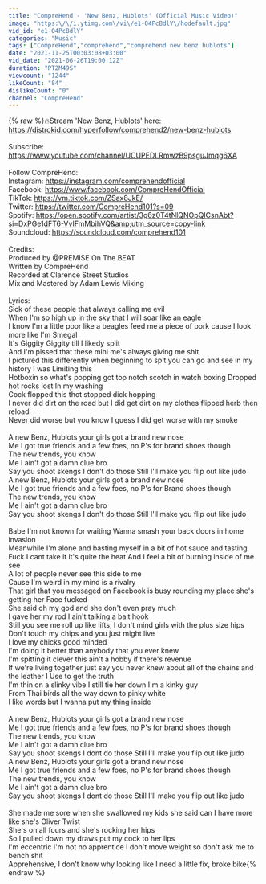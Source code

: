 ```yaml
---
title: "CompreHend - 'New Benz, Hublots' (Official Music Video)"
image: "https:\/\/i.ytimg.com\/vi\/e1-O4PcBdlY\/hqdefault.jpg"
vid_id: "e1-O4PcBdlY"
categories: "Music"
tags: ["CompreHend","comprehend","comprehend new benz hublots"]
date: "2021-11-25T00:03:08+03:00"
vid_date: "2021-06-26T19:00:12Z"
duration: "PT2M49S"
viewcount: "1244"
likeCount: "84"
dislikeCount: "0"
channel: "CompreHend"
---
```

{% raw %}🔥Stream 'New Benz, Hublots' here: <a rel="nofollow" target="blank" href="https://distrokid.com/hyperfollow/comprehend2/new-benz-hublots">https://distrokid.com/hyperfollow/comprehend2/new-benz-hublots</a><br /><br />Subscribe: <a rel="nofollow" target="blank" href="https://www.youtube.com/channel/UCUPEDLRmwzB9psguJmqg6XA">https://www.youtube.com/channel/UCUPEDLRmwzB9psguJmqg6XA</a><br /><br />Follow CompreHend:<br />Instagram: <a rel="nofollow" target="blank" href="https://instagram.com/comprehendofficial">https://instagram.com/comprehendofficial</a><br />Facebook: <a rel="nofollow" target="blank" href="https://www.facebook.com/CompreHendOfficial">https://www.facebook.com/CompreHendOfficial</a><br />TikTok: <a rel="nofollow" target="blank" href="https://vm.tiktok.com/ZSax8JkE/​">https://vm.tiktok.com/ZSax8JkE/​</a><br />Twitter: <a rel="nofollow" target="blank" href="https://twitter.com/CompreHend101?s=09​">https://twitter.com/CompreHend101?s=09​</a><br />Spotify: <a rel="nofollow" target="blank" href="https://open.spotify.com/artist/3g6z0T4tNlQNOpQICsnAbt?si=DxPGe1dFT6-VvIFmMbihVQ&amp;utm_source=copy-link">https://open.spotify.com/artist/3g6z0T4tNlQNOpQICsnAbt?si=DxPGe1dFT6-VvIFmMbihVQ&amp;utm_source=copy-link</a><br />Soundcloud: <a rel="nofollow" target="blank" href="https://soundcloud.com/comprehend101">https://soundcloud.com/comprehend101</a><br /><br />Credits:<br />Produced by @PREMISE On The BEAT  <br />Written by CompreHend<br />Recorded at Clarence Street Studios<br />Mix and Mastered by Adam Lewis Mixing<br /><br />Lyrics:<br />Sick of these people that always calling me evil<br />When I'm so high up in the sky that I will soar like an eagle<br />I know I'm a little poor like a beagles feed me a piece of pork cause I look more like I'm Smegal<br />It's Giggity Giggity till I likedy split<br />And I'm pissed that these mini me's always giving me shit<br />I pictured this differently when beginning to spit you can go and see in my history I was Limiting this<br />Hotboxin so what's popping got top notch scotch in watch boxing Dropped hot rocks lost In my washing<br />Cock flopped this thot stopped dick hopping<br />I never did dirt on the road but I did get dirt on my clothes flipped herb then reload<br />Never did worse but you know I guess I did get worse with my smoke<br /><br />A new Benz, Hublots your girls got a brand new nose<br />Me I got true friends and a few foes, no P's for brand shoes though<br />The new trends, you know<br />Me I ain't got a damn clue bro<br />Say you shoot skengs I don't do those Still I'll make you flip out like judo<br />A new Benz, Hublots your girls got a brand new nose<br />Me I got true friends and a few foes, no P's for Brand shoes though<br />The new trends, you know<br />Me I ain't got a damn clue bro<br />Say you shoot skengs I don't do those Still I'll make you flip out like judo<br /><br />Babe I'm not known for waiting Wanna smash your back doors in home invasion<br />Meanwhile I'm alone and basting myself in a bit of hot sauce and tasting<br />Fuck I cant take it it's quite the heat And I feel a bit of burning inside of me see<br />A lot of people never see this side to me<br />Cause I'm weird in my mind is a rivalry<br />That girl that you messaged on Facebook is busy rounding my place she's getting her Face fucked<br />She said oh my god and she don't even pray much<br />I gave her my rod I ain't talking a bait hook<br />Still you see me roll up like lifts, I don't mind girls with the plus size hips<br />Don't touch my chips and you just might live<br />I love my chicks good minded<br />I'm doing it better than anybody that you ever knew<br />I'm spitting it clever this ain't a hobby if there's revenue<br />If we're living together just say you never knew about all of the chains and the leather I Use to get the truth<br />I'm thin on a slinky vibe I still tie her down I'm a kinky guy<br />From Thai birds all the way down to pinky white<br />I like words but I wanna put my thing inside<br /><br />A new Benz, Hublots your girls got a brand new nose<br />Me I got true friends and a few foes, no P's for brand shoes though<br />The new trends, you know<br />Me I ain't got a damn clue bro<br />Say you shoot skengs I dont do those Still I'll make you flip out like judo<br />A new Benz, Hublots your girls got a brand new nose<br />Me I got true friends and a few foes, no P's for brand shoes though<br />The new trends, you know<br />Me I ain't got a damn clue bro<br />Say you shoot skengs I dont do those Still I'll make you flip out like judo<br /><br />She made me sore when she swallowed my kids she said can I have more like she's Oliver Twist<br />She's on all fours and she's rocking her hips<br />So I pulled down my draws put my cock to her lips<br />I'm eccentric I'm not no apprentice I don't move weight so don't ask me to bench shit<br />Apprehensive, I don't know why looking like I need a little fix, broke bike{% endraw %}
